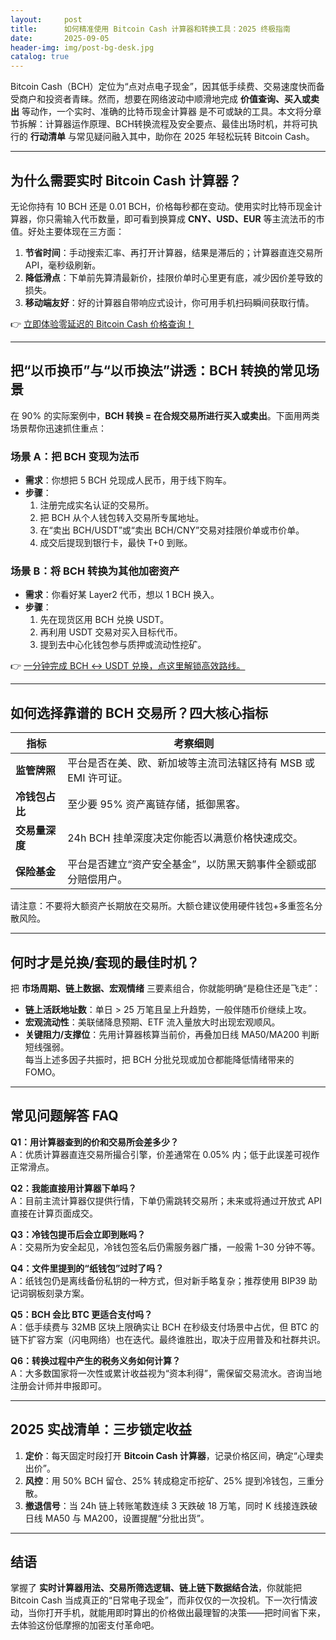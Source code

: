 ```yaml
---
layout:     post
title:      如何精准使用 Bitcoin Cash 计算器和转换工具：2025 终极指南
date:       2025-09-05
header-img: img/post-bg-desk.jpg
catalog: true
---
```


Bitcoin Cash（BCH）定位为“点对点电子现金”，因其低手续费、交易速度快而备受商户和投资者青睐。然而，想要在网络波动中顺滑地完成 **价值查询、买入或卖出** 等动作，一个实时、准确的比特币现金计算器 是不可或缺的工具。本文将分章节拆解：计算器运作原理、BCH转换流程及安全要点、最佳出场时机，并将可执行的 **行动清单** 与常见疑问融入其中，助你在 2025 年轻松玩转 Bitcoin Cash。

---

## 为什么需要实时 Bitcoin Cash 计算器？

无论你持有 10 BCH 还是 0.01 BCH，价格每秒都在变动。使用实时比特币现金计算器，你只需输入代币数量，即可看到换算成 **CNY、USD、EUR** 等主流法币的市值。好处主要体现在三方面：

1. **节省时间**：手动搜索汇率、再打开计算器，结果是滞后的；计算器直连交易所 API，毫秒级刷新。  
2. **降低滑点**：下单前先算清最新价，挂限价单时心里更有底，减少因价差导致的损失。  
3. **移动端友好**：好的计算器自带响应式设计，你可用手机扫码瞬间获取行情。

👉 [立即体验零延迟的 Bitcoin Cash 价格查询！](https://okxdog.com/)

---

## 把“以币换币”与“以币换法”讲透：BCH 转换的常见场景

在 90% 的实际案例中，**BCH 转换 = 在合规交易所进行买入或卖出**。下面用两类场景帮你迅速抓住重点：

### 场景 A：把 BCH 变现为法币

- **需求**：你想把 5 BCH 兑现成人民币，用于线下购车。  
- **步骤**：  
  1. 注册完成实名认证的交易所。  
  2. 把 BCH 从个人钱包转入交易所专属地址。  
  3. 在“卖出 BCH/USDT”或“卖出 BCH/CNY”交易对挂限价单或市价单。  
  4. 成交后提现到银行卡，最快 T+0 到账。

### 场景 B：将 BCH 转换为其他加密资产

- **需求**：你看好某 Layer2 代币，想以 1 BCH 换入。  
- **步骤**：  
  1. 先在现货区用 BCH 兑换 USDT。  
  2. 再利用 USDT 交易对买入目标代币。  
  3. 提到去中心化钱包参与质押或流动性挖矿。

👉 [一分钟完成 BCH ↔️ USDT 兑换，点这里解锁高效路线。](https://okxdog.com/)

---

## 如何选择靠谱的 BCH 交易所？四大核心指标

| 指标 | 考察细则 |
|------|----------|
| **监管牌照** | 平台是否在美、欧、新加坡等主流司法辖区持有 MSB 或 EMI 许可证。 |
| **冷钱包占比** | 至少要 95% 资产离链存储，抵御黑客。 |
| **交易量深度** | 24h BCH 挂单深度决定你能否以满意价格快速成交。 |
| **保险基金** | 平台是否建立“资产安全基金”，以防黑天鹅事件全额或部分赔偿用户。 |

请注意：不要将大额资产长期放在交易所。大额仓建议使用硬件钱包+多重签名分散风险。

---

## 何时才是兑换/套现的最佳时机？

把 **市场周期、链上数据、宏观情绪** 三要素组合，你就能明确“是稳住还是飞走”：

- **链上活跃地址数**：单日 > 25 万笔且呈上升趋势，一般伴随币价继续上攻。  
- **宏观流动性**：美联储降息预期、ETF 流入量放大时出现宏观顺风。  
- **关键阻力/支撑位**：先用计算器核算当前价，再叠加日线 MA50/MA200 判断短线强弱。  
每当上述多因子共振时，把 BCH 分批兑现或加仓都能降低情绪带来的 FOMO。

---

## 常见问题解答 FAQ

**Q1：用计算器查到的价和交易所会差多少？**  
A：优质计算器直连交易所撮合引擎，价差通常在 0.05% 内；低于此误差可视作正常滑点。

**Q2：我能直接用计算器下单吗？**  
A：目前主流计算器仅提供行情，下单仍需跳转交易所；未来或将通过开放式 API 直接在计算页面成交。

**Q3：冷钱包提币后会立即到账吗？**  
A：交易所为安全起见，冷钱包签名后仍需服务器广播，一般需 1–30 分钟不等。

**Q4：文件里提到的“纸钱包”过时了吗？**  
A：纸钱包仍是离线备份私钥的一种方式，但对新手略复杂；推荐使用 BIP39 助记词钢板刻录方案。

**Q5：BCH 会比 BTC 更适合支付吗？**  
A：低手续费与 32MB 区块上限确实让 BCH 在秒级支付场景中占优，但 BTC 的链下扩容方案（闪电网络）也在迭代。最终谁胜出，取决于应用普及和社群共识。

**Q6：转换过程中产生的税务义务如何计算？**  
A：大多数国家将一次性或累计收益视为“资本利得”，需保留交易流水。咨询当地注册会计师并申报即可。

---

## 2025 实战清单：三步锁定收益

1. **定价**：每天固定时段打开 **Bitcoin Cash 计算器**，记录价格区间，确定“心理卖出价”。  
2. **风控**：用 50% BCH 留仓、25% 转成稳定币挖矿、25% 提到冷钱包，三重分散。  
3. **撤退信号**：当 24h 链上转账笔数连续 3 天跌破 18 万笔，同时 K 线接连跌破日线 MA50 与 MA200，设置提醒“分批出货”。

---

## 结语

掌握了 **实时计算器用法、交易所筛选逻辑、链上链下数据结合法**，你就能把 Bitcoin Cash 当成真正的“日常电子现金”，而非仅仅的一次投机。下一次行情波动，当你打开手机，就能用即时算出的价格做出最理智的决策——把时间省下来，去体验这份低摩擦的加密支付革命吧。